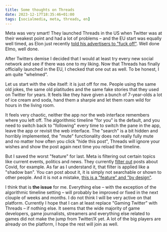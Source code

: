 ```yaml
---
title: Some thoughts on Threads
date: 2023-12-17T18:35:46+01:00
tags: [socialmedia, meta, threads, en]
---
```


Meta was very smart! They launched Threads in the US when Twitter was at their weakest point and had a lot of problems – and the EU start was equally well timed, as Elon just recently [told his advertisers to "fuck off"](https://www.theverge.com/2023/11/29/23981928/elon-musk-ad-boycott-go-fuck-yourself-destroy-x). Well done Elmo, well done.

After Twitters demise I decided that I would at least try every new social network and see if there was one to my liking. Now that Threads has finally officially launched in the EU, I checked that one out as well. To be honest, I am quite "whelmed".

Let us start with the vibe itself: it is just off for me. People using the same old jokes, the same old platitudes and the same fake stories that they used on Twitter for years. It feels like they have given a bunch of 7-year-olds a lot of ice cream and soda, hand them a sharpie and let them roam wild for hours in the living room.

It feels very chaotic, neither the app nor the web interface remembers where you left off. The algorithmic timeline "for you" is the default, and you need to switch back to "following" every time to switch the pane in the app, leave the app or revisit the web interface. The "search" is a bit hidden and horribly implemented, the "mute" functionality does not really fully mute and no matter how often you click "hide this post", Threads will ignore your wishes and show the post again next time you reload the timeline.

But I saved the worst "feature" for last. Meta is filtering out certain topics like current events, politics and news. They currently [filter out](https://www.threads.net/@sixtus/post/C08gCDyM1Ee) posts about Covid, for example. As far as I understand it, that filter is applied like a "shadow ban". You can post about it, it is simply not searchable or shown to other people. And it is not a mistake, [this is a "feature" and "by design"](https://www.businessinsider.com/threads-twitter-politics-not-the-focus-adam-mosseri-2023-7).

I think that is **the issue** for me. Everything else – with the exception of the algorithmic timeline setting – will probably be improved or fixed in the next clouple of weeks and months. I do not think I will be very active on that platform. Currently I hope that I can at least replace "Gaming Twitter" with Threads – if nothing else. It seems that the wide majority of game developers, game journalists, streamers and everything else related to games did not make the jump from Twitter/X yet. A lot of the big players are already on the platform, I hope the rest will join as well.
